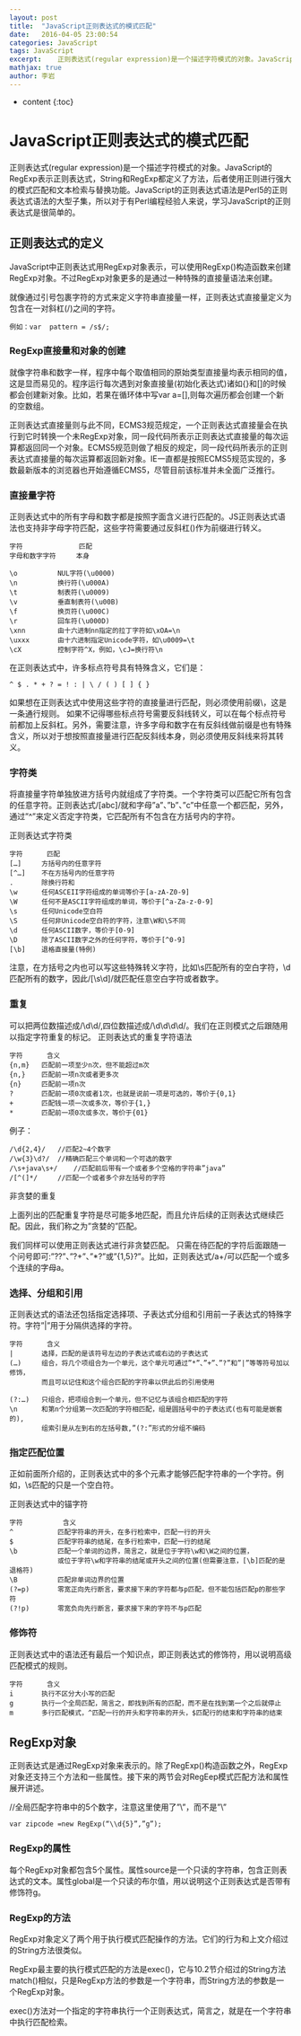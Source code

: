 ```yaml
---
layout: post
title:  "JavaScript正则表达式的模式匹配"
date:   2016-04-05 23:00:54
categories: JavaScript
tags: JavaScript
excerpt:	正则表达式(regular expression)是一个描述字符模式的对象。JavaScript的RegExp表示正则表达式，String和RegExp都定义了方法，后者使用正则进行强大的模式匹配和文本检索与替换功能。JavaScript的正则表达式语法是Perl5的正则表达式语法的大型子集，所以对于有Perl编程经验人来说，学习JavaScript的正则表达式是很简单的。
mathjax: true
author:	李岩
---
```


* content
{:toc}

#		JavaScript正则表达式的模式匹配

正则表达式(regular expression)是一个描述字符模式的对象。JavaScript的RegExp表示正则表达式，String和RegExp都定义了方法，后者使用正则进行强大的模式匹配和文本检索与替换功能。JavaScript的正则表达式语法是Perl5的正则表达式语法的大型子集，所以对于有Perl编程经验人来说，学习JavaScript的正则表达式是很简单的。

##		正则表达式的定义
JavaScript中正则表达式用RegExp对象表示，可以使用RegExp()构造函数来创建RegExp对象。不过RegExp对象更多的是通过一种特殊的直接量语法来创建。

就像通过引号包裹字符的方式来定义字符串直接量一样，正则表达式直接量定义为包含在一对斜杠(/)之间的字符。

	例如：var  pattern = /s$/;

###		RegExp直接量和对象的创建
	
就像字符串和数字一样，程序中每个取值相同的原始类型直接量均表示相同的值，这是显而易见的。程序运行每次遇到对象直接量(初始化表达式)诸如{}和[]的时候都会创建新对象。比如，若果在循环体中写var a=[],则每次遍历都会创建一个新的空数组。

正则表达式直接量则与此不同，ECMS3规范规定，一个正则表达式直接量会在执行到它时转换一个未RegExp对象，同一段代码所表示正则表达式直接量的每次运算都返回同一个对象。ECMS5规范则做了相反的规定，同一段代码所表示的正则表达式直接量的每次运算都返回新对象。IE一直都是按照ECMS5规范实现的，多数最新版本的浏览器也开始遵循ECMS5，尽管目前该标准并未全面广泛推行。

###		直接量字符
	
正则表达式中的所有字母和数字都是按照字面含义进行匹配的。JS正则表达式语法也支持非字母字符匹配，这些字符需要通过反斜杠(\)作为前缀进行转义。

	字符				匹配
	字母和数字字符		本身

	\o			NUL字符(\u0000)
	\n			换行符(\u000A)
	\t			制表符(\u0009)
	\v			垂直制表符(\u00B)
	\f			换页符(\u000C)
	\r			回车符(\u000D)
	\xnn		由十六进制nn指定的拉丁字符如\xOA=\n
	\uxxx		由十六进制指定Unicode字符，如\u0009=\t
	\cX			控制字符^X，例如，\cJ=换行符\n

在正则表达式中，许多标点符号具有特殊含义，它们是：

	^ $ . * + ? = ! : | \ / ( ) [ ] { }

如果想在正则表达式中使用这些字符的直接量进行匹配，则必须使用前缀\，这是一条通行规则。
如果不记得哪些标点符号需要反斜线转义，可以在每个标点符号前都加上反斜杠。另外，需要注意，许多字母和数字在有反斜线做前缀是也有特殊含义，所以对于想按照直接量进行匹配反斜线本身，则必须使用反斜线来将其转义。

###		字符类
	
将直接量字符单独放进方括号内就组成了字符类。一个字符类可以匹配它所有包含的任意字符。正则表达式/[abc]/就和字母”a”、”b”、”c”中任意一个都匹配，另外，通过”^”来定义否定字符类，它匹配所有不包含在方括号内的字符。

正则表达式字符类

	字符		匹配
	[…]		方括号内的任意字符
	[^…]	不在方括号内的任意字符
	.		除换行符和
	\w		任何ASCEII字符组成的单词等价于[a-zA-Z0-9]
	\W		任何不是ASCII字符组成的单词，等价于[^a-Za-z-0-9]
	\s		任何Unicode空白符
	\S		任何非Unicode空白符的字符，注意\W和\S不同
	\d		任何ASCII数字，等价于[0-9]
	\D		除了ASCII数字之外的任何字符，等价于[^0-9]
	[\b]	退格直接量(特例)

注意，在方括号之内也可以写这些特殊转义字符，比如\s匹配所有的空白字符，\d匹配所有的数字，因此/[\s\d]/就匹配任意空白字符或者数字。

###		重复

可以把两位数描述成/\d\d/,四位数描述成/\d\d\d\d/。我们在正则模式之后跟随用以指定字符重复的标记。
正则表达式的重复字符语法

	字符		含义
	{n,m}	匹配前一项至少n次，但不能超过m次
	{n,}	匹配前一项n次或者更多次
	{n}		匹配前一项n次
	?		匹配前一项0次或者1次，也就是说前一项是可选的，等价于{0,1}
	+		匹配钱一项一次或多次，等价于{1,}
	*		匹配前一项0次或多次，等价于{01}

例子：
	
	/\d{2,4}/   //匹配2~4个数字
	/\w{3}\d?/	//精确匹配三个单词和一个可选的数字
	/\s+java\s+/ 	//匹配前后带有一个或者多个空格的字符串”java”
	/[^(]*/		//匹配一个或者多个非左括号的字符

非贪婪的重复
	
上面列出的匹配重复字符是尽可能多地匹配，而且允许后续的正则表达式继续匹配。因此，我们称之为”贪婪的”匹配。

我们同样可以使用正则表达式进行非贪婪匹配。
只需在待匹配的字符后面跟随一个问号即可:”??”、”?+”、”*?”或”{1,5}?”。比如，正则表达式/a+/可以匹配一个或多个连续的字母a。

###		选择、分组和引用
	
正则表达式的语法还包括指定选择项、子表达式分组和引用前一子表达式的特殊字符。字符”|”用于分隔供选择的字符。
	
	字符		含义
	|		选择，匹配的是该符号左边的子表达式或右边的子表达式
	(…)		组合，将几个项组合为一个单元，这个单元可通过”*”、”+”、”?”和”|”等等符号加以修饰，
			而且可以记住和这个组合匹配的字符串以供此后的引用使用

	(?:…)	只组合，把项组合到一个单元，但不记忆与该组合相匹配的字符
	\n		和第n个分组第一次匹配的字符相匹配，组是圆括号中的子表达式(也有可能是嵌套的),
			组索引是从左到右的左括号数,”(?:”形式的分组不编码

###		指定匹配位置
	

正如前面所介绍的，正则表达式中的多个元素才能够匹配字符串的一个字符。例如，\s匹配的只是一个空白符。

正则表达式中的锚字符

	字符			含义
	^			匹配字符串的开头，在多行检索中，匹配一行的开头
	$			匹配字符串的结尾，在多行检索中，匹配一行的结尾
	\b			匹配一个单词的边界，简言之，就是位于字符\w和\W之间的位置，
				或位于字符\w和字符串的结尾或开头之间的位置(但需要注意，[\b]匹配的是退格符)
	\B			匹配非单词边界的位置
	(?=p)		零宽正向先行断言，要求接下来的字符都与p匹配，但不能包括匹配p的那些字符
	(?!p)		零宽负向先行断言，要求接下来的字符不与p匹配

###		修饰符

正则表达式中的语法还有最后一个知识点，即正则表达式的修饰符，用以说明高级匹配模式的规则。

	字符		含义
	i		执行不区分大小写的匹配
	g		执行一个全局匹配，简言之，即找到所有的匹配，而不是在找到第一个之后就停止
	m		多行匹配模式，^匹配一行的开头和字符串的开头，$匹配行的结束和字符串的结束


##		RegExp对象

正则表达式是通过RegExp对象来表示的。除了RegExp()构造函数之外，RegExp对象还支持三个方法和一些属性。接下来的两节会对RegEep模式匹配方法和属性展开讲述。
	
	
//全局匹配字符串中的5个数字，注意这里使用了”\\”，而不是”\”

	var zipcode =new RegExp(“\\d{5}”,”g”);

###		RegExp的属性

每个RegExp对象都包含5个属性。属性source是一个只读的字符串，包含正则表达式的文本。属性global是一个只读的布尔值，用以说明这个正则表达式是否带有修饰符g。

###		RegExp的方法
	
RegExp对象定义了两个用于执行模式匹配操作的方法。它们的行为和上文介绍过的String方法很类似。

RegExp最主要的执行模式匹配的方法是exec()，它与10.2节介绍过的String方法match()相似，只是RegExp方法的参数是一个字符串，而String方法的参数是一个RegExp对象。

exec()方法对一个指定的字符串执行一个正则表达式，简言之，就是在一个字符串中执行匹配检索。
